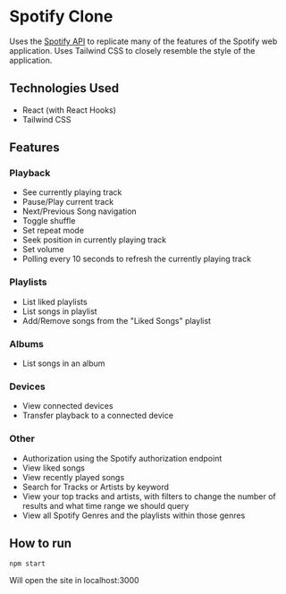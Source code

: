 # Spotify Clone

Uses the [Spotify API](https://developer.spotify.com/documentation/web-api/reference/) to replicate many of the features of the Spotify web application. Uses Tailwind CSS to closely resemble the style of the application.

## Technologies Used
- React (with React Hooks)
- Tailwind CSS

## Features

### Playback
- See currently playing track
- Pause/Play current track
- Next/Previous Song navigation
- Toggle shuffle
- Set repeat mode
- Seek position in currently playing track
- Set volume
- Polling every 10 seconds to refresh the currently playing track

### Playlists
- List liked playlists
- List songs in playlist
- Add/Remove songs from the "Liked Songs" playlist

### Albums
- List songs in an album

### Devices
- View connected devices
- Transfer playback to a connected device

### Other
- Authorization using the Spotify authorization endpoint
- View liked songs
- View recently played songs
- Search for Tracks or Artists by keyword
- View your top tracks and artists, with filters to change the number of results and what time range we should query
- View all Spotify Genres and the playlists within those genres

## How to run

`npm start`

Will open the site in localhost:3000
